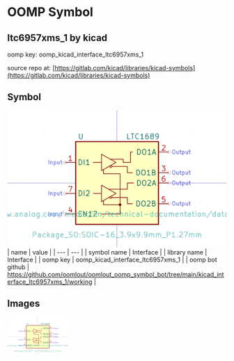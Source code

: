 # OOMP Symbol  
## ltc6957xms_1  by kicad  
  
oomp key: oomp_kicad_interface_ltc6957xms_1  
  
source repo at: [https://gitlab.com/kicad/libraries/kicad-symbols](https://gitlab.com/kicad/libraries/kicad-symbols)  
## Symbol  
  
[![working.png](working_600.png)](working.png)  
| name | value | 
| --- | --- | 
| symbol name | Interface | 
| library name | Interface | 
| oomp key | oomp_kicad_interface_ltc6957xms_1 | 
| oomp bot github | https://github.com/oomlout/oomlout_oomp_symbol_bot/tree/main/kicad_interface_ltc6957xms_1/working | 
## Images  
  
[![working.png](working_140.png)](working.png)  
